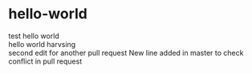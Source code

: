 # hello-world
test hello world <br/>
hello world harvsing
<br/>
second edit for another pull request
New line added in master to check conflict in pull request
